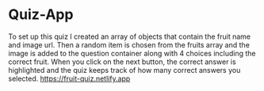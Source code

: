 # Quiz-App
To set up this quiz I created an array of objects that contain the fruit name and image url. Then a random item is chosen from the fruits array and the image is added to the question container along with 4 choices including the correct fruit. When you click on the next button, the correct answer is highlighted and the quiz keeps track of how many correct answers you selected.
https://fruit-quiz.netlify.app
